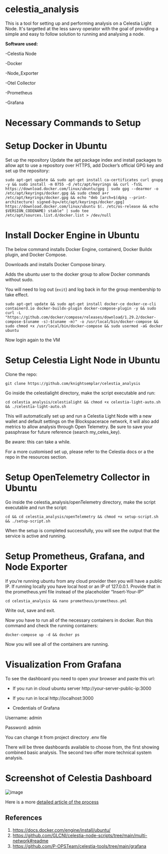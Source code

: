 # celestia_analysis

This is a tool for setting up and performing analysis on a Celestia Light Node. It's targetted at the less savvy operator with the goal of providing a simple and easy to follow solution to running and analysing a node. 

**Software used:**

-Celestia Node 

-Docker

-Node_Exporter

-Otel Collector

-Prometheus

-Grafana


# Necessary Commands to Setup

# Setup Docker in Ubuntu
Set up the repository
Update the apt package index and install packages to allow apt to use a repository over HTTPS, add Docker’s official GPG key and set up the repository:

```
sudo apt-get update && sudo apt-get install ca-certificates curl gnupg -y && sudo install -m 0755 -d /etc/apt/keyrings && curl -fsSL https://download.docker.com/linux/ubuntu/gpg | sudo gpg --dearmor -o /etc/apt/keyrings/docker.gpg && sudo chmod a+r /etc/apt/keyrings/docker.gpg && echo "deb [arch=$(dpkg --print-architecture) signed-by=/etc/apt/keyrings/docker.gpg] https://download.docker.com/linux/ubuntu $(. /etc/os-release && echo $VERSION_CODENAME) stable" | sudo tee /etc/apt/sources.list.d/docker.list > /dev/null
```

# Install Docker Engine in Ubuntu

The below command installs Docker Engine, containerd, Docker Buildx plugin, and Docker Compose.

Downloads and installs Docker Compose binary.

Adds the ubuntu user to the docker group to allow Docker commands without sudo.

You will need to log out (`exit`) and log back in for the group membership to take effect.

```
sudo apt-get update && sudo apt-get install docker-ce docker-ce-cli containerd.io docker-buildx-plugin docker-compose-plugin -y && sudo curl -L "https://github.com/docker/compose/releases/download/1.29.2/docker-compose-$(uname -s)-$(uname -m)" -o /usr/local/bin/docker-compose && sudo chmod +x /usr/local/bin/docker-compose && sudo usermod -aG docker ubuntu
```

Now login again to the VM

# Setup Celestia Light Node in Ubuntu

Clone the repo:

```
git clone https://github.com/knightsemplar/celestia_analysis
```

Go inside the celestialight directory, make the script executable and run:

```
cd celestia_analysis/celestialight && chmod +x celestia-light-auto.sh && ./celestia-light-auto.sh
```

This will automatically set up and run a Celestia Light Node with a new wallet and default settings on the Blockspacerace network, it will also add metrics to allow analysis through Open Telemetry. Be sure to save your passphrase for future reference (search my_celes_key). 

Be aware: this can take a while. 

For a more customised set up, please refer to the Celestia docs or a the repo in the resources section. 


# Setup OpenTelemetry Collector in Ubuntu

Go inside the celestia_analysis/openTelemetry directory, make the script executable and run the script:

```
cd && cd celestia_analysis/openTelemetry && chmod +x setup-script.sh && ./setup-script.sh
```

When the setup is completed successfully, you will see the output that the service is active and running.

# Setup Prometheus, Grafana, and Node Exporter

If you’re running ubuntu from any cloud provider then you will have a public IP. If running locally you have local host or an IP of 127.0.0.1. Provide that in the prometheus.yml file instead of the placeholder “Insert-Your-IP”

```
cd celestia_analysis && nano prometheus/prometheus.yml
```

Write out, save and exit.

Now you have to run all of the necessary containers in docker. Run this command and check the running containers:

```
docker-compose up -d && docker ps
```

Now you will see all of the containers are running.

# Visualization From Grafana

To see the dashboard you need to open your browser and paste this url:

- If you run in cloud ubuntu server
http://your-server-public-ip:3000

- If you run in local
http://localhost:3000

- Credentials of Grafana

Username: admin

Password: admin

You can change it from project directory .env file

There will be three dashboards available to choose from, the first showing combined basic analysis. The second two offer more technical system analysis. 


# Screenshot of Celestia Dashboard

![image](https://github.com/knightsemplar/celestia_analysis/assets/81700275/c824bd46-f92f-4010-b015-726f2e32d6bb)

Here is a more [detailed article of the process](https://open.substack.com/pub/solardefi/p/celestia-light-node-and-analysis?r=kui57&utm_campaign=post&utm_medium=web)

## References
1. https://docs.docker.com/engine/install/ubuntu/
2. https://github.com/GLCNI/celestia-node-scripts/tree/main/multi-network#readme
3. https://github.com/P-OPSTeam/celestia-tools/tree/main/grafana

